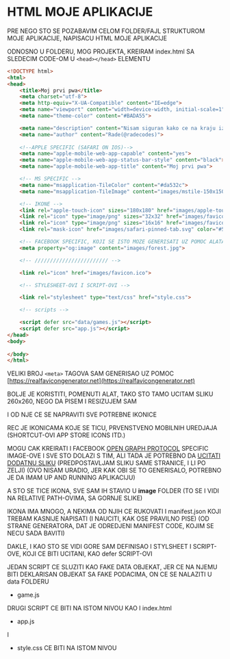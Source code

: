 # HTML MOJE APLIKACIJE

PRE NEGO STO SE POZABAVIM CELOM FOLDER/FAJL STRUKTUROM MOJE APLIKACIJE, NAPISACU HTML MOJE APLIKACIJE

ODNOSNO U FOLDERU, MOG PROJEKTA, KREIRAM index.html SA SLEDECIM CODE-OM U `<head></head>` ELEMENTU

```HTML
<!DOCTYPE html>
<html>
<head>
    <title>Moj prvi pwa</title>
    <meta charset="utf-8">
    <meta http-equiv="X-UA-Compatible" content="IE=edge">
    <meta name="viewport" content="width=device-width, initial-scale=1">
    <meta name="theme-color" content="#BADA55">

    <meta name="description" content="Nisam siguran kako ce na kraju izgledati aplikacija, ali obicno ovde treba da stoji opis aplikacije">
    <meta name="author" content="Rade(@radecodes)">
    
    <!--APPLE SPECIFIC (SAFARI ON IOS)-->
    <meta name="apple-mobile-web-app-capable" content="yes">
    <meta name="apple-mobile-web-app-status-bar-style" content="black">
    <meta name="apple-mobile-web-app-title" content="Moj prvi pwa">

    <!-- MS SPECIFIC -->
    <meta name="msapplication-TileColor" content="#da532c">
    <meta name="msapplication-TileImage" content="images/mstile-150x150.png">

    <!-- IKONE -->
    <link rel="apple-touch-icon" sizes="180x180" href="images/apple-touch-icon.png">
    <link rel="icon" type="image/png" sizes="32x32" href="images/favicon-32x32.png">
    <link rel="icon" type="image/png" sizes="16x16" href="images/favicon-16x16.png">
    <link rel="mask-icon" href="images/safari-pinned-tab.svg" color="#5bbad5">

    <!-- FACEBOOK SPECIFIC, KOJI SE ISTO MOZE GENERISATI UZ POMOC ALATA -->
    <meta property="og:image" content="images/forest.jpg">

    <!-- //////////////////////// -->

    <link rel="icon" href="images/favicon.ico">

    <!-- STYLESHEET-OVI I SCRIPT-OVI -->

    <link rel="stylesheet" type="text/css" href="style.css">

    <!-- scripts -->

    <script defer src="data/games.js"></script>
    <script defer src="app.js"></script>
</head>
<body>
    
</body>
</html>
```

VELIKI BROJ `<meta>` TAGOVA SAM GENERISAO UZ POMOC [https://realfavicongenerator.net](https://realfavicongenerator.net)

BOLJE JE KORISTITI, POMENUTI ALAT, TAKO STO TAMO UCITAM SLIKU 260x260, NEGO DA PISEM I RESIZUJEM SAM

I OD NJE CE SE NAPRAVITI SVE POTREBNE IKONICE

REC JE IKONICAMA KOJE SE TICU, PRVENSTVENO MOBILNIH UREDJAJA (SHORTCUT-OVI APP STORE ICONS ITD.)

MOGU CAK KREIRATI I FACEBOOK [OPEN GRAPH PROTOCOL](http://ogp.me/) SPECIFIC IMAGE-OVE I SVE STO DOLAZI S TIM, ALI TADA JE POTREBNO DA [UCITATI DODATNU SLIKU](https://realfavicongenerator.net/social/#.XJUBZSJKi70) (PREDPOSTAVLJAM SLIKU SAME STRANICE, I LI PO ZELJI) (OVO NISAM URADIO, JER KAK OBI SE TO GENERISALO, POTREBNO JE DA IMAM UP AND RUNNING APLIKACIJU)

A STO SE TICE IKONA, SVE SAM IH STAVIO U **image** FOLDER (TO SE I VIDI NA RELATIVE PATH-OVIMA, SA GORNJE SLIKE)

IKONA IMA MNOGO, A NEKIMA OD NJIH CE RUKOVATI I manifest.json KOJI TREBAM KASNIJE NAPISATI (I NAUCITI, KAK OSE PRAVILNO PISE) (OD STRANE GENERATORA, DAT JE ODREDJENI MANIFEST CODE, KOJIM SE NECU SADA BAVITI)

DAKLE, I KAO STO SE VIDI GORE SAM DEFINISAO I STYLSHEET I SCRIPT-OVE, KOJI CE BITI UCITANI, KAO defer SCRIPT-OVI

JEDAN SCRIPT CE SLUZITI KAO FAKE DATA OBJEKAT, JER CE NA NJEMU BITI DEKLARISAN OBJEKAT SA FAKE PODACIMA, ON CE SE NALAZITI U data FOLDERU

- game.js

DRUGI SCRIPT CE BITI NA ISTOM NIVOU KAO I index.html

- app.js

I

- style.css CE BITI NA ISTOM NIVOU

